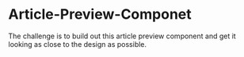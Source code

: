 # Article-Preview-Componet
The challenge is to build out this article preview component and get it looking as close to the design as possible.
